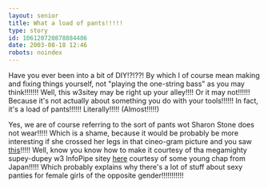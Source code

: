 ```yaml
---
layout: senior
title: What a load of pants!!!!!
type: story
id: 106120720878884486
date: 2003-08-18 12:46
robots: noindex
---
```


Have you ever been into a bit of DIY!?!??! By which I of course mean making and fixing things yourself, not "playing the one-string bass" as you may think!!!!!!! Well, this w3sitey may be right up your alley!!!! Or it may not!!!!!! Because it's not actually about something you do with your tools!!!!!! In fact, it's a load of pants!!!!!! Literally!!!!! (Almost!!!!!)<p>Yes, we are of course referring to the sort of pants wot Sharon Stone does not wear!!!!! Which is a shame, because it would be probably be more interesting if she crossed her legs in that cineo-gram picture and you saw <a href="http://www.dab.hi-ho.ne.jp/runo/ht/hr02.jpg">this</a>!!!!! Well, know you know how to make it courtesy of tha megamighty supey-dupey w3 InfoPipe sitey <a href="http://www.max.hi-ho.ne.jp/hotaru/underwear/how_to.html">here</a> courtesy of some young chap from Japan!!!!! Which probably explains why there's a lot of stuff about sexy panties for female girls of the opposite gender!!!!!!!!!!!
<div style="clear: both;"></div>
</p>